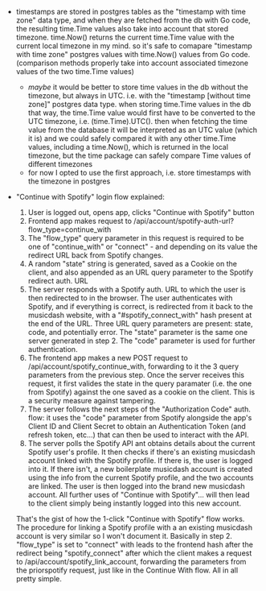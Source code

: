 - timestamps are stored in postgres tables as the "timestamp with time zone" data type, and when they are
  fetched from the db with Go code, the resulting time.Time values also take into account that stored timezone.
  time.Now() returns the current time.Time value with the current local timezone in my mind. so it's safe to comapare "timestamp with time zone" postgres values with time.Now() values from Go code. (comparison methods properly take into account associated timezone values of the two time.Time values)
  - *maybe* it would be better to store time values in the db without the timezone, but always in UTC.
    i.e. with the "timestamp [without time zone]" postgres data type. when storing time.Time values in 
    the db that way, the time.Time value would first have to be converted to the UTC timezone, i.e.
    (time.Time).UTC(). then when fetching the time value from the database it will be interpreted as 
    an UTC value (which it is) and we could safely compared it with any other time.Time values,
    including a time.Now(), which is returned in the local timezone, but the time package can safely
    compare Time values of different timezones
  - for now I opted to use the first approach, i.e. store timestamps with the timezone in postgres

- "Continue with Spotify" login flow explained:
  1. User is logged out, opens app, clicks "Continue with Spotify" button
  2. Frontend app makes request to /api/account/spotify-auth-url?flow_type=continue_with
    1. The "flow_type" query parameter in this request is required to be one of "continue_with" or "connect" - and depending on its value the redirect
    URL back from Spotify changes.
    2. A random "state" string is generated, saved as a Cookie on the client, and also appended as an URL query parameter to the Spotify redirect auth. URL
  3. The server responds with a Spotify auth. URL to which the user is then redirected to in the browser. The user authenticates with Spotify, and if everything is correct, is redirected from it back to the musicdash website, with a "#spotify_connect_with" hash present at the end of the URL. Three URL query parameters are present: state, code, and potentially error. The "state" parameter is the same one server generated in step 2. The "code" parameter is used for further authentication.
  4. The frontend app makes a new POST request to /api/account/spotify_continue_with, forwarding to it the 3 query parameters from the previous step. Once the server receives this request, it first valides the state in the query paramater (i.e. the one from Spotify) against the one saved as a cookie on the client. This is a security measure against tampering. 
  5. The server follows the next steps of the "Authorization Code" auth. flow: it uses the "code" parameter from Spotify alongside the app's Client ID and Client Secret to obtain an Authentication Token (and refresh token, etc...) that can then be used to interact with the API.
  6. The server polls the Spotify API ant obtains details about the current Spotify user's profile. It then checks if there's an existing musicdash account linked with the Spotify profile. If there is, the user is logged into it. If there isn't, a new boilerplate musicdash account is created using the info from the current Spotify profile, and the two accounts are linked. The user is then logged into the brand new musicdash account.
  All further uses of "Continue with Spotify"... will then lead to the client simply being instantly logged into this new account.
  
  That's the gist of how the 1-click "Continue with Spotify" flow works. The procedure for linking a Spotify profile with a an existing musicdash account is very similar so I won't document it. Basically in step 2. "flow_type" is set to "connect" with leads to the frontend hash after the redirect being "spotify_connect" after which the client makes a request to /api/account/spotify_link_account, forwarding the parameters from the priorspotify request, just like in the Continue With flow. All in all pretty simple.
